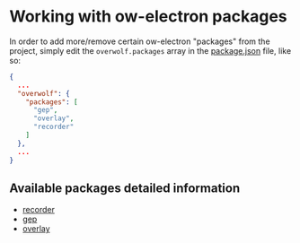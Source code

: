 
# Working with ow-electron packages

In order to add more/remove certain ow-electron "packages" from the project, simply edit the `overwolf.packages` array in the [package.json](/package.json) file, like so:

```json
{
  ...
  "overwolf": {
    "packages": [
      "gep",
      "overlay",
      "recorder"
    ]
  },
  ...
}
```

## Available packages detailed information
* [recorder](./recorder/recorder.md)
* [gep]()
* [overlay]()
